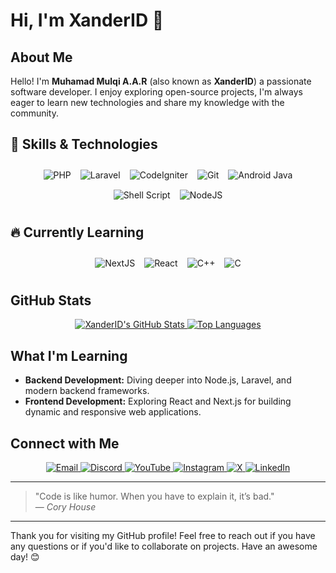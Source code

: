 # Hi, I'm XanderID 👋

## About Me
Hello! I'm **Muhamad Mulqi A.A.R** (also known as **XanderID**) a passionate software developer. I enjoy exploring open-source projects, I'm always eager to learn new technologies and share my knowledge with the community.

## 🚀 Skills & Technologies

<div style="display: flex; flex-wrap: wrap; justify-content: center; gap: 15px; padding: 10px;">
  <img src="https://img.shields.io/badge/PHP-777BB4?style=for-the-badge&logo=php&logoColor=white" alt="PHP" />
  <img src="https://img.shields.io/badge/Laravel-FF2D20?style=for-the-badge&logo=laravel&logoColor=white" alt="Laravel" />
  <img src="https://img.shields.io/badge/CodeIgniter-EE4C2C?style=for-the-badge&logo=codeigniter&logoColor=white" alt="CodeIgniter" />
  <img src="https://img.shields.io/badge/Git-F05032?style=for-the-badge&logo=git&logoColor=white" alt="Git" />
  <img src="https://img.shields.io/badge/Android%20Java-3DDC84?style=for-the-badge&logo=android&logoColor=white" alt="Android Java" />
  <img src="https://img.shields.io/badge/Shell%20Script-000000?style=for-the-badge&logo=gnu-bash&logoColor=white" alt="Shell Script" />
  <img src="https://img.shields.io/badge/NodeJS-339933?style=for-the-badge&logo=node-dot-js&logoColor=white" alt="NodeJS" />
</div>

## 🔥 Currently Learning

<div style="display: flex; flex-wrap: wrap; justify-content: center; gap: 15px; padding: 10px;">
  <img src="https://img.shields.io/badge/NextJS-000000?style=for-the-badge&logo=next.js&logoColor=white" alt="NextJS" />
  <img src="https://img.shields.io/badge/React-61DAFB?style=for-the-badge&logo=react&logoColor=black" alt="React" />
  <img src="https://img.shields.io/badge/C++-00599C?style=for-the-badge&logo=c%2B%2B&logoColor=white" alt="C++" />
  <img src="https://img.shields.io/badge/C-239120?style=for-the-badge&logo=c&logoColor=white" alt="C" />
</div>

## GitHub Stats
<div align="center">
  <a href="https://github.com/XanderID">
    <img src="https://github-readme-stats.vercel.app/api?username=XanderID&show_icons=true&theme=github_dark_dimmed" alt="XanderID's GitHub Stats" />
  </a>
  <a href="https://github.com/XanderID">
    <img src="https://github-readme-stats.vercel.app/api/top-langs/?username=XanderID&layout=compact&theme=github_dark_dimmed" alt="Top Languages" />
  </a>
</div>

## What I'm Learning
- **Backend Development:** Diving deeper into Node.js, Laravel, and modern backend frameworks.
- **Frontend Development:** Exploring React and Next.js for building dynamic and responsive web applications.

## Connect with Me
<div align="center">
  <a href="mailto:xanderdevid@gmail.com" target="_blank">
    <img src="https://img.shields.io/badge/Email-xanderdevid@gmail.com-c14438?style=for-the-badge&logo=gmail&logoColor=white" alt="Email" />
  </a>
  <a href="https://discord.com/users/xanderid" target="_blank">
    <img src="https://img.shields.io/badge/Discord-xanderid-5865F2?style=for-the-badge&logo=discord&logoColor=white" alt="Discord" />
  </a>
  <a href="https://www.youtube.com/@XanderDevID" target="_blank">
    <img src="https://img.shields.io/badge/YouTube-XanderDevID-red?style=for-the-badge&logo=youtube&logoColor=white" alt="YouTube" />
  </a>
  <a href="https://www.instagram.com/xanderdevid" target="_blank">
    <img src="https://img.shields.io/badge/Instagram-xanderdevid-E4405F?style=for-the-badge&logo=instagram&logoColor=white" alt="Instagram" />
  </a>
  <a href="https://x.com/xanderdevid" target="_blank">
    <img src="https://img.shields.io/badge/X-xanderdevid-1DA1F2?style=for-the-badge&logo=twitter&logoColor=white" alt="X" />
  </a>
  <a href="https://www.linkedin.com/in/muhamad-mulqi-adiyat-abdilah-ruswandi/" target="_blank">
    <img 
      src="https://img.shields.io/badge/LinkedIn-Muhamad%20Mulqi%20A.A.R-0A66C2?style=for-the-badge&logo=linkedin&logoColor=white" 
      alt="LinkedIn" 
    />
  </a>
</div>

---

> "Code is like humor. When you have to explain it, it’s bad."  
> — *Cory House*

---

Thank you for visiting my GitHub profile! Feel free to reach out if you have any questions or if you'd like to collaborate on projects. Have an awesome day! 😊
